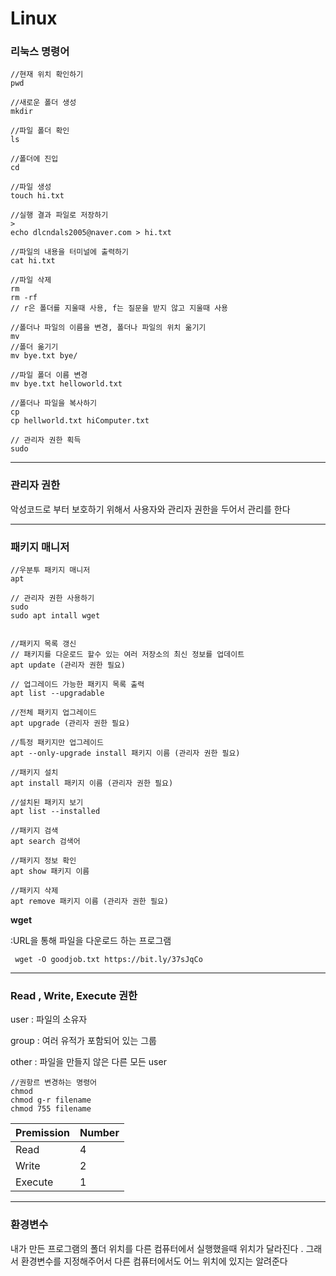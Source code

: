 # Linux

### 리눅스 명령어

~~~
//현재 위치 확인하기
pwd 

//새로운 폴더 생성
mkdir

//파일 폴더 확인 
ls

//폴더에 진입
cd 

//파일 생성
touch hi.txt

//실행 결과 파일로 저장하기 
>
echo dlcndals2005@naver.com > hi.txt

//파일의 내용을 터미널에 출력하기
cat hi.txt

//파일 삭제 
rm 
rm -rf
// r은 폴더를 지울때 사용, f는 질문을 받지 않고 지울때 사용

//폴더나 파일의 이름을 변경, 폴더나 파일의 위치 옮기기
mv
//폴더 옮기기
mv bye.txt bye/

//파일 폴더 이름 변경
mv bye.txt helloworld.txt

//폴더나 파일을 복사하기 
cp 
cp hellworld.txt hiComputer.txt

// 관리자 권한 획득
sudo 
~~~

---

### 관리자 권한

악성코드로 부터 보호하기 위해서 사용자와 관리자 권한을 두어서 관리를 한다 

---

### 패키지 매니저

~~~
//우분투 패키지 매니저 
apt 

// 관리자 권한 사용하기
sudo 
sudo apt intall wget 


//패키지 목록 갱신
// 패키지를 다운로드 할수 있는 여러 저장소의 최신 정보를 업데이트 
apt update (관리자 권한 필요)

// 업그레이드 가능한 패키지 목록 출력 
apt list --upgradable 

//전체 패키지 업그레이드
apt upgrade (관리자 권한 필요)

//특정 패키지만 업그레이드
apt --only-upgrade install 패키지 이름 (관리자 권한 필요)

//패키지 설치
apt install 패키지 이름 (관리자 권한 필요)

//설치된 패키지 보기
apt list --installed

//패키지 검색
apt search 검색어

//패키지 정보 확인
apt show 패키지 이름

//패키지 삭제
apt remove 패키지 이름 (관리자 권한 필요)

~~~



**wget**

:URL을 통해 파일을 다운로드 하는 프로그램

~~~
 wget -O goodjob.txt https://bit.ly/37sJqCo
~~~

---

### Read , Write, Execute 권한

user : 파일의 소유자 

group : 여러 유적가 포함되어 있는 그룹

other : 파일을 만들지 않은 다른 모든  user



~~~
//권항르 변경하는 명령어
chmod
chmod g-r filename
chmod 755 filename
~~~



| Premission | Number |
| ---------- | ------ |
| Read       | 4      |
| Write      | 2      |
| Execute    | 1      |

---

### 환경변수

내가 만든 프로그램의 폴더 위치를 다른 컴퓨터에서 실행했을때 위치가 달라진다 . 그래서 환경변수를 지정해주어서 다른 컴퓨터에서도 어느 위치에 있지는 알려준다